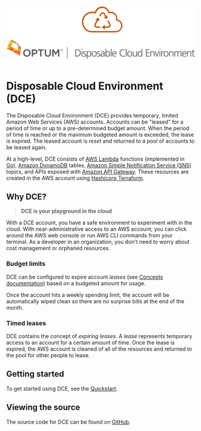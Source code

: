 ![DCE Logo](./dce-logo.png)

# Disposable Cloud Environment (DCE)

The Disposable Cloud Environment (DCE) provides temporary, limited Amazon Web Services (AWS) accounts. Accounts can be "leased" for a period of time or up to a pre-determined budget amount. When the period of time is reached or the maximum budgeted amount is exceeded, the lease is expired. The leased account is _reset_ and returned to a pool of accounts to be leased again.

At a high-level, DCE consists of [AWS Lambda](https://aws.amazon.com/lambda/) functions (implemented in [Go](https://golang.org/)), 
[Amazon DynamoDB](https://aws.amazon.com/dynamodb/) tables, 
[Amazon Simple Notification Service (SNS)](https://aws.amazon.com/sns/) topics,
and APIs exposed with [Amazon API Gateway](https://aws.amazon.com/api-gateway/). 
These resources are created in the AWS account using [Hashicorp Terraform](https://www.terraform.io/).

## Why DCE?

> **DCE is your playground in the cloud**

With a DCE account, you have a safe environment to experiment with in the
cloud. With near-administrative access to an AWS account, you
can click around the AWS web console or run AWS CLI commands from your terminal. 
As a developer in an organization, you don't need to worry about cost management or orphaned resources.

### Budget limits

DCE can be configured to expire account _leases_ (see [Concepts documentation](concepts.md)) 
based on a budgeted amount for usage. 

Once the account hits a weekly spending limit, the account will be automatically
wiped clean so there are no surprise bills at the end of the month.

### Timed leases

DCE contains the concept of _expiring leases_. A _lease_ represents temporary
access to an account for a certain amount of time. Once the lease is expired,
the AWS account is cleaned of all of the resources and returned to the pool
for other people to lease.

## Getting started

To get started using DCE, see the [Quickstart](quickstart.md).

## Viewing the source

The source code for DCE can be found on [GitHub](https://github.com/Optum/dce).
